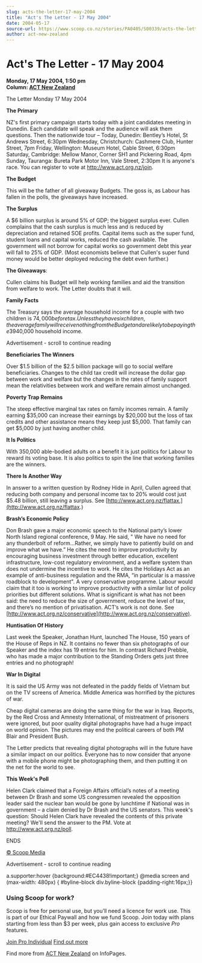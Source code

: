 ```yaml
---
slug: acts-the-letter-17-may-2004
title: "Act's The Letter - 17 May 2004"
date: 2004-05-17
source-url: https://www.scoop.co.nz/stories/PA0405/S00339/acts-the-letter-17-may-2004.htm
author: act-new-zealand
---
```

Act's The Letter - 17 May 2004
==============================

**Monday, 17 May 2004, 1:50 pm**  
**Column: [ACT New Zealand](https://info.scoop.co.nz/ACT_New_Zealand)**

The Letter Monday 17 May 2004

**The Primary**

NZ's first primary campaign starts today with a joint candidates meeting in Dunedin. Each candidate will speak and the audience will ask them questions. Then the nationwide tour – Today, Dunedin: Bentley’s Hotel, St Andrews Street, 6:30pm Wednesday, Christchurch: Cashmere Club, Hunter Street, 7pm Friday, Wellington: Museum Hotel, Cable Street, 6:30pm Saturday, Cambridge: Mellow Manor, Corner SH1 and Pickering Road, 4pm Sunday, Tauranga: Bureta Park Motor Inn, Vale Street, 2:30pm It is anyone's race. You can register to vote at http://www.act.org.nz/join.

**The Budget**

This will be the father of all giveaway Budgets. The goss is, as Labour has fallen in the polls, the giveaways have increased.

**The Surplus**

A $6 billion surplus is around 5% of GDP; the biggest surplus ever. Cullen complains that the cash surplus is much less and is reduced by depreciation and retained SOE profits. Capital items such as the super fund, student loans and capital works, reduced the cash available. The government will not borrow for capital works so government debt this year will fall to 25% of GDP. (Most economists believe that Cullen's super fund money would be better deployed reducing the debt even further.)

**The Giveaways**:

Cullen claims his Budget will help working families and aid the transition from welfare to work. The Letter doubts that it will.

**Family Facts**

The Treasury says the average household income for a couple with two children is $74,000 before tax. Unless they have six children, the average family will receive nothing from the Budget and are likely to be paying the 39% tax rate. Most families (76%) have one or two children. Just 7% of families have four or more children, so Cullen's middle-income family with four children is just not the norm. Even with the Budget’s boost to family tax credits, the credits will rebate away to nothing for a two child family earning in the mid-$40,000 household income.

Advertisement - scroll to continue reading





**Beneficiaries The Winners**

Over $1.5 billion of the $2.5 billion package will go to social welfare beneficiaries. Changes to the child tax credit will increase the dollar gap between work and welfare but the changes in the rates of family support mean the relativities between work and welfare remain almost unchanged.

**Poverty Trap Remains**

The steep effective marginal tax rates on family incomes remain. A family earning $35,000 can increase their earnings by $20,000 but the loss of tax credits and other assistance means they keep just $5,000. That family can get $5,000 by just having another child.

**It Is Politics**

With 350,000 able-bodied adults on a benefit it is just politics for Labour to reward its voting base. It is also politics to spin the line that working families are the winners.

**There Is Another Way**

In answer to a written question by Rodney Hide in April, Cullen agreed that reducing both company and personal income tax to 20% would cost just $5.48 billion, still leaving a surplus. See [http://www.act.org.nz/flattax.](http://www.act.org.nz/flattax.)

**Brash’s Economic Policy**

Don Brash gave a major economic speech to the National party’s lower North Island regional conference, 9 May. He said, " We have no need for any thunderbolt of reform…Rather, we simply have to patiently build on and improve what we have.” He cites the need to improve productivity by encouraging business investment through better education, excellent infrastructure, low-cost regulatory environment, and a welfare system than does not undermine the incentive to work. He cites the Holidays Act as an example of anti-business regulation and the RMA, “in particular is a massive roadblock to development". A very conservative programme. Labour would claim that it too is working to improve productivity with a similar list of policy priorities but different solutions. What is significant is what has not been said: the need to reduce the size of government, reduce the level of tax, and there’s no mention of privatisation. ACT’s work is not done. See [http://www.act.org.nz/conservative](http://www.act.org.nz/conservative).

**Huntisation Of History**

Last week the Speaker, Jonathan Hunt, launched The House, 150 years of the House of Reps in NZ. It contains no fewer than six photographs of our Speaker and the index has 19 entries for him. In contrast Richard Prebble, who has made a major contribution to the Standing Orders gets just three entries and no photograph!

**War In Digital**

It is said the US Army was not defeated in the paddy fields of Vietnam but on the TV screens of America. Middle America was horrified by the pictures of war.

Cheap digital cameras are doing the same thing for the war in Iraq. Reports, by the Red Cross and Amnesty International, of mistreatment of prisoners were ignored, but poor quality digital photographs have had a huge impact on world opinion. The pictures may end the political careers of both PM Blair and President Bush.

The Letter predicts that revealing digital photographs will in the future have a similar impact on our politics. Everyone has to now consider that anyone with a mobile phone might be photographing them, and then putting it on the net for the world to see.

**This Week's Poll**

Helen Clark claimed that a Foreign Affairs official’s notes of a meeting between Dr Brash and some US congressmen revealed the opposition leader said the nuclear ban would be gone by lunchtime if National was in government – a claim denied by Dr Brash and the US senators. This week's question: Should Helen Clark have revealed the contents of this private meeting? We'll send the answer to the PM. Vote at http://www.act.org.nz/poll.

ENDS  

[© Scoop Media](http://www.scoop.co.nz/about/terms.html)  

Advertisement - scroll to continue reading



a.supporter:hover {background:#EC4438!important;} @media screen and (max-width: 480px) { #byline-block div.byline-block {padding-right:16px;}}

### Using Scoop for work?

Scoop is free for personal use, but you’ll need a licence for work use. This is part of our Ethical Paywall and how we fund Scoop. Join today with plans starting from less than $3 per week, plus gain access to exclusive _Pro_ features.  
  
[Join Pro Individual](https://pro.scoop.co.nz/Individual/?from=ProIn24) [Find out more](https://pro.scoop.co.nz/using-scoop-for-work/?from=ProIn24)

Find more from [ACT New Zealand](https://info.scoop.co.nz/ACT_New_Zealand) on InfoPages.